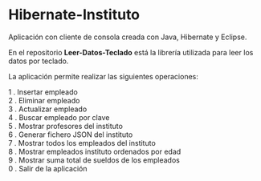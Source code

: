 # Hibernate-Instituto

Aplicación con cliente de consola creada con Java, Hibernate y Eclipse.

En el repositorio **Leer-Datos-Teclado** está la librería utilizada para leer los datos por teclado.

La aplicación permite realizar las siguientes operaciones:

1 . Insertar empleado  
2 . Eliminar empleado  
3 . Actualizar empleado  
4 . Buscar empleado por clave  
5 . Mostrar profesores del instituto  
6 . Generar fichero JSON del instituto  
7 . Mostrar todos los empleados del instituto  
8 . Mostrar empleados instituto ordenados por edad  
9 . Mostrar suma total de sueldos de los empleados  
0 . Salir de la aplicación